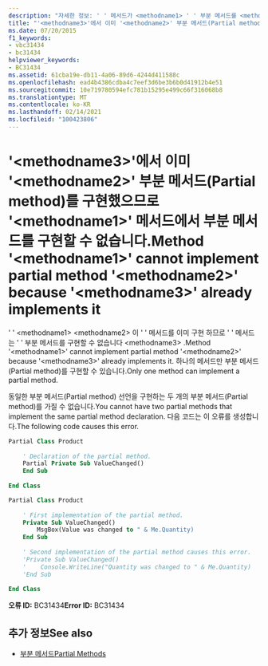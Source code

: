 ```yaml
---
description: "자세한 정보: ' ' 메서드가 <methodname1> ' ' 부분 메서드를 <methodname2> <methodname3> 이미 구현 하므로 ' ' 메서드를 구현할 수 없습니다."
title: "'<methodname3>'에서 이미 '<methodname2>' 부분 메서드(Partial method)를 구현했으므로 '<methodname1>' 메서드에서 부분 메서드를 구현할 수 없습니다."
ms.date: 07/20/2015
f1_keywords:
- vbc31434
- bc31434
helpviewer_keywords:
- BC31434
ms.assetid: 61cba19e-db11-4a06-89d6-4244d411588c
ms.openlocfilehash: ead4b4386cdba4c7eef3d6be3b6b0d41912b4e51
ms.sourcegitcommit: 10e719780594efc781b15295e499c66f316068b8
ms.translationtype: MT
ms.contentlocale: ko-KR
ms.lasthandoff: 02/14/2021
ms.locfileid: "100423806"
---
```

# <a name="method-methodname1-cannot-implement-partial-method-methodname2-because-methodname3-already-implements-it"></a><span data-ttu-id="a2d1f-103">'\<methodname3>'에서 이미 '\<methodname2>' 부분 메서드(Partial method)를 구현했으므로 '\<methodname1>' 메서드에서 부분 메서드를 구현할 수 없습니다.</span><span class="sxs-lookup"><span data-stu-id="a2d1f-103">Method '\<methodname1>' cannot implement partial method '\<methodname2>' because '\<methodname3>' already implements it</span></span>

<span data-ttu-id="a2d1f-104">' ' \<methodname1> \<methodname2> 이 ' ' 메서드를 이미 구현 하므로 ' ' 메서드는 ' ' 부분 메서드를 구현할 수 없습니다 \<methodname3> .</span><span class="sxs-lookup"><span data-stu-id="a2d1f-104">Method '\<methodname1>' cannot implement partial method '\<methodname2>' because '\<methodname3>' already implements it.</span></span> <span data-ttu-id="a2d1f-105">하나의 메서드만 부분 메서드(Partial method)를 구현할 수 있습니다.</span><span class="sxs-lookup"><span data-stu-id="a2d1f-105">Only one method can implement a partial method.</span></span>  
  
 <span data-ttu-id="a2d1f-106">동일한 부분 메서드(Partial method) 선언을 구현하는 두 개의 부분 메서드(Partial method)를 가질 수 없습니다.</span><span class="sxs-lookup"><span data-stu-id="a2d1f-106">You cannot have two partial methods that implement the same partial method declaration.</span></span> <span data-ttu-id="a2d1f-107">다음 코드는 이 오류를 생성합니다.</span><span class="sxs-lookup"><span data-stu-id="a2d1f-107">The following code causes this error.</span></span>  
  
```vb  
Partial Class Product  
  
    ' Declaration of the partial method.  
    Partial Private Sub ValueChanged()  
    End Sub  
  
End Class  
```  
  
```vb  
Partial Class Product  
  
    ' First implementation of the partial method.  
    Private Sub ValueChanged()  
        MsgBox(Value was changed to " & Me.Quantity)  
    End Sub  
  
    ' Second implementation of the partial method causes this error.  
    'Private Sub ValueChanged()  
    '    Console.WriteLine("Quantity was changed to " & Me.Quantity)  
    'End Sub  
  
End Class  
```  
  
 <span data-ttu-id="a2d1f-108">**오류 ID:** BC31434</span><span class="sxs-lookup"><span data-stu-id="a2d1f-108">**Error ID:** BC31434</span></span>  
  
## <a name="see-also"></a><span data-ttu-id="a2d1f-109">추가 정보</span><span class="sxs-lookup"><span data-stu-id="a2d1f-109">See also</span></span>

- [<span data-ttu-id="a2d1f-110">부분 메서드</span><span class="sxs-lookup"><span data-stu-id="a2d1f-110">Partial Methods</span></span>](../programming-guide/language-features/procedures/partial-methods.md)
